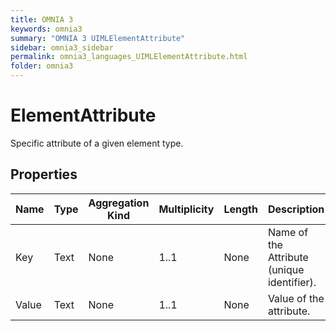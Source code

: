 ```yaml
---
title: OMNIA 3
keywords: omnia3
summary: "OMNIA 3 UIMLElementAttribute"
sidebar: omnia3_sidebar
permalink: omnia3_languages_UIMLElementAttribute.html
folder: omnia3
---
```


# ElementAttribute
Specific attribute of a given element type.
## Properties

| Name | Type | Aggregation Kind | Multiplicity | Length | Description |
| --------- | --------- | --------- | --------- | --------- | --------- |
| Key | Text | None | 1..1 | None | Name of the Attribute (unique identifier). |
| Value | Text | None | 1..1 | None | Value of the attribute. |



